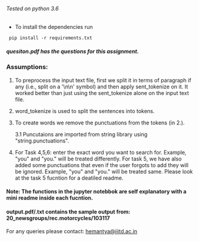 ###### Tested on python 3.6

- To install the dependencies run
```
 pip install -r requirements.txt
```

##### quesiton.pdf has the questions for this assignment.
### Assumptions: 
1. To preprocess the input text file, first we split it in terms of paragraph if any (i.e., split on a '\n\n' symbol) and then apply sent\_tokenize on it. It worked better than just using the sent\_tokenize alone on the input text file.

2. word\_tokenize is used to split the sentences into tokens.

3. To create words we remove the punctuations from the tokens (in 2.).

	3.1 Puncutaions are imported from string library using "string.punctuations". 

4. For Task 4,5,6: enter the exact word you want to search for. Example, "you" and "you." will be treated differently. For task 5, we have also added some punctuations that even if the user forgots to add they will be ignored. Example, "you" and "you." will be treated same. Please look at the task 5 fucntion for a deatiled readme.
 

#### Note: The functions in the jupyter notebbok are self explanatory with a mini readme inside each fucntion.

#### output.pdf/.txt contains the sample output from: 20\_newsgroups/rec.motorcycles/103117
For any queries please contact: hemantya@iiitd.ac.in

